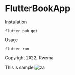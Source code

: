 # FlutterBookApp

Installation

```
flutter pub get
```
Usage 

```
flutter run
```


Copyright 2022, Rwema

This is sample:![za](https://user-images.githubusercontent.com/52289151/149634130-0720bddb-61ba-4345-a522-18647f640b93.JPG)
